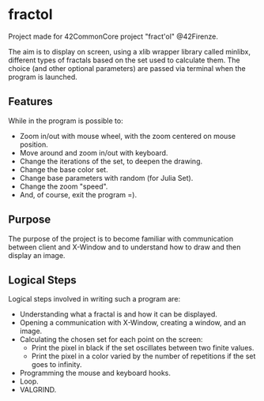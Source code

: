 # fractol

Project made for 42CommonCore project "fract'ol" @42Firenze.

The aim is to display on screen, using a xlib wrapper library called minlibx, different types of fractals based on the set used to calculate them. The choice (and other optional parameters) are passed via terminal when the program is launched.

## Features

While in the program is possible to:
- Zoom in/out with mouse wheel, with the zoom centered on mouse position.
- Move around and zoom in/out with keyboard.
- Change the iterations of the set, to deepen the drawing.
- Change the base color set.
- Change base parameters with random (for Julia Set).
- Change the zoom "speed".
- And, of course, exit the program =).

## Purpose

The purpose of the project is to become familiar with communication between client and X-Window and to understand how to draw and then display an image.

## Logical Steps

Logical steps involved in writing such a program are:
- Understanding what a fractal is and how it can be displayed.
- Opening a communication with X-Window, creating a window, and an image.
- Calculating the chosen set for each point on the screen:
  - Print the pixel in black if the set oscillates between two finite values.
  - Print the pixel in a color varied by the number of repetitions if the set goes to infinity.
- Programming the mouse and keyboard hooks.
- Loop.
- VALGRIND.




